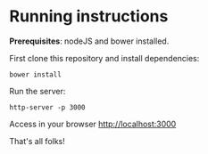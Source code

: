 # Running instructions

**Prerequisites**: nodeJS and bower installed.

First clone this repository and install dependencies:

```shell
bower install
```

Run the server:

```shell
http-server -p 3000
```

Access in your browser [http://localhost:3000](http://localhost:3000)

That's all folks!
